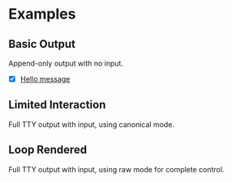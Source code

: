 # Examples

## Basic Output

Append-only output with no input.

- [x] [Hello message](basic/hello.dart)

## Limited Interaction

Full TTY output with input, using canonical mode.

## Loop Rendered

Full TTY output with input, using raw mode for complete control.
